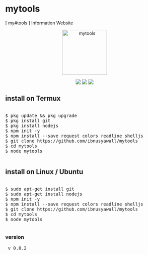 # mytools

[ my#tools ] Information Website

<p align="center">
 <img alt="mytools" src="https://github.com/ibnusyawall/mytools/blob/master/.logo/logo.png" height="142"/>
  <p align="center">
    <a href="https://img.shields.io/badge/version-0.1.1-green.svg"><img src="https://img.shields.io/badge/version-0.1.1-green.svg"></a>
    <a href="https://img.shields.io/badge/npm-6.7.0-orange.svg"><img src="https://img.shields.io/badge/npm-6.7.0-orange.svg"></a>
    <a href="https://img.shields.io/badge/team-407%20Authentic%20Exploit-lightgrey.svg"><img src="https://img.shields.io/badge/team-407%20Authentic%20Exploit-lightgrey.svg"></a>
  </p>
</p>

## install on Termux

<pre>

$ pkg update && pkg upgrade
$ pkg install git
$ pkg install nodejs
$ npm init -y
$ npm install --save request colors readline shelljs
$ git clone https://github.com/ibnusyawall/mytools
$ cd mytools
$ node mytools

</pre>

## install on Linux / Ubuntu

<pre>

$ sudo apt-get install git
$ sudo apt-get install nodejs
$ npm init -y
$ npm install --save request colors readline shelljs
$ git clone https://github.com/ibnusyawall/mytools
$ cd mytools
$ node mytools

</pre>

### version
<pre> v 0.0.2 </pre>
